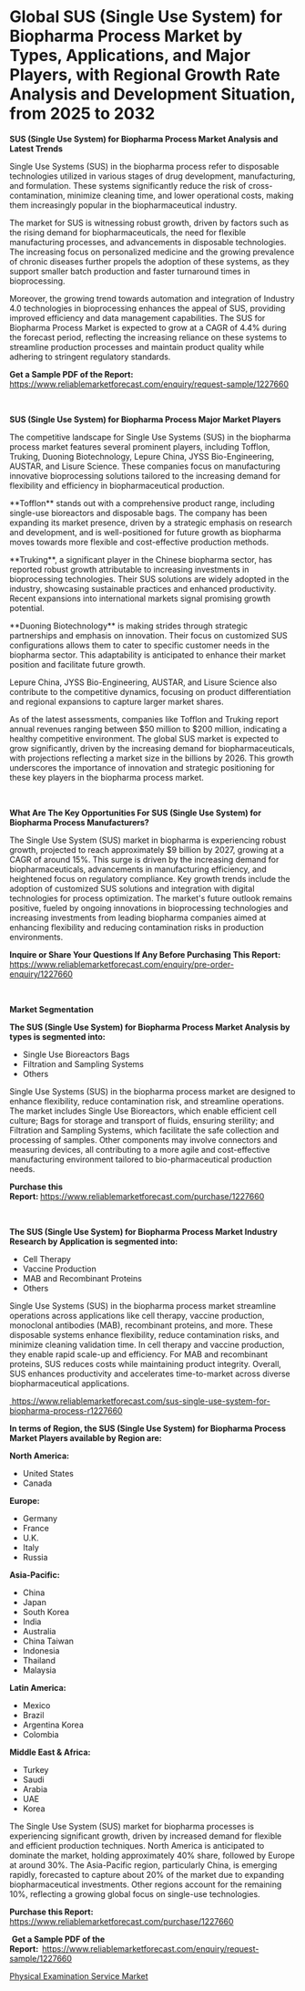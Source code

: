 <p><h1>Global SUS (Single Use System) for Biopharma Process Market by Types, Applications, and Major Players, with Regional Growth Rate Analysis and Development Situation, from 2025 to 2032</h1></p><p><strong>SUS (Single Use System) for Biopharma Process Market Analysis and Latest Trends</strong></p>
<p><p>Single Use Systems (SUS) in the biopharma process refer to disposable technologies utilized in various stages of drug development, manufacturing, and formulation. These systems significantly reduce the risk of cross-contamination, minimize cleaning time, and lower operational costs, making them increasingly popular in the biopharmaceutical industry. </p><p>The market for SUS is witnessing robust growth, driven by factors such as the rising demand for biopharmaceuticals, the need for flexible manufacturing processes, and advancements in disposable technologies. The increasing focus on personalized medicine and the growing prevalence of chronic diseases further propels the adoption of these systems, as they support smaller batch production and faster turnaround times in bioprocessing.</p><p>Moreover, the growing trend towards automation and integration of Industry 4.0 technologies in bioprocessing enhances the appeal of SUS, providing improved efficiency and data management capabilities. The SUS for Biopharma Process Market is expected to grow at a CAGR of 4.4% during the forecast period, reflecting the increasing reliance on these systems to streamline production processes and maintain product quality while adhering to stringent regulatory standards.</p></p>
<p><strong>Get a Sample PDF of the Report:&nbsp;</strong> <a href="https://www.reliablemarketforecast.com/enquiry/request-sample/1227660?utm_campaign=2716&utm_medium=2&utm_source=Github&utm_content=ia&utm_term=05032025&utm_id=sus-single-use-system-for-biopharma-process">https://www.reliablemarketforecast.com/enquiry/request-sample/1227660</a></p>
<p>&nbsp;</p>
<p><strong>SUS (Single Use System) for Biopharma Process Major Market Players</strong></p>
<p><p>The competitive landscape for Single Use Systems (SUS) in the biopharma process market features several prominent players, including Tofflon, Truking, Duoning Biotechnology, Lepure China, JYSS Bio-Engineering, AUSTAR, and Lisure Science. These companies focus on manufacturing innovative bioprocessing solutions tailored to the increasing demand for flexibility and efficiency in biopharmaceutical production.</p><p>**Tofflon** stands out with a comprehensive product range, including single-use bioreactors and disposable bags. The company has been expanding its market presence, driven by a strategic emphasis on research and development, and is well-positioned for future growth as biopharma moves towards more flexible and cost-effective production methods.</p><p>**Truking**, a significant player in the Chinese biopharma sector, has reported robust growth attributable to increasing investments in bioprocessing technologies. Their SUS solutions are widely adopted in the industry, showcasing sustainable practices and enhanced productivity. Recent expansions into international markets signal promising growth potential.</p><p>**Duoning Biotechnology** is making strides through strategic partnerships and emphasis on innovation. Their focus on customized SUS configurations allows them to cater to specific customer needs in the biopharma sector. This adaptability is anticipated to enhance their market position and facilitate future growth.</p><p>Lepure China, JYSS Bio-Engineering, AUSTAR, and Lisure Science also contribute to the competitive dynamics, focusing on product differentiation and regional expansions to capture larger market shares. </p><p>As of the latest assessments, companies like Tofflon and Truking report annual revenues ranging between $50 million to $200 million, indicating a healthy competitive environment. The global SUS market is expected to grow significantly, driven by the increasing demand for biopharmaceuticals, with projections reflecting a market size in the billions by 2026. This growth underscores the importance of innovation and strategic positioning for these key players in the biopharma process market.</p></p>
<p>&nbsp;</p>
<p><strong>What Are The Key Opportunities For SUS (Single Use System) for Biopharma Process Manufacturers?</strong></p>
<p><p>The Single Use System (SUS) market in biopharma is experiencing robust growth, projected to reach approximately $9 billion by 2027, growing at a CAGR of around 15%. This surge is driven by the increasing demand for biopharmaceuticals, advancements in manufacturing efficiency, and heightened focus on regulatory compliance. Key growth trends include the adoption of customized SUS solutions and integration with digital technologies for process optimization. The market's future outlook remains positive, fueled by ongoing innovations in bioprocessing technologies and increasing investments from leading biopharma companies aimed at enhancing flexibility and reducing contamination risks in production environments.</p></p>
<p><strong>Inquire or Share Your Questions If Any Before Purchasing This Report:</strong> <a href="https://www.reliablemarketforecast.com/enquiry/pre-order-enquiry/1227660?utm_campaign=2716&utm_medium=2&utm_source=Github&utm_content=ia&utm_term=05032025&utm_id=sus-single-use-system-for-biopharma-process">https://www.reliablemarketforecast.com/enquiry/pre-order-enquiry/1227660</a></p>
<p>&nbsp;</p>
<p><strong>Market Segmentation</strong></p>
<p><strong>The SUS (Single Use System) for Biopharma Process Market Analysis by types is segmented into:</strong></p>
<p><ul><li>Single Use Bioreactors Bags</li><li>Filtration and Sampling Systems</li><li>Others</li></ul></p>
<p><p>Single Use Systems (SUS) in the biopharma process market are designed to enhance flexibility, reduce contamination risk, and streamline operations. The market includes Single Use Bioreactors, which enable efficient cell culture; Bags for storage and transport of fluids, ensuring sterility; and Filtration and Sampling Systems, which facilitate the safe collection and processing of samples. Other components may involve connectors and measuring devices, all contributing to a more agile and cost-effective manufacturing environment tailored to bio-pharmaceutical production needs.</p></p>
<p><strong>Purchase this Report:&nbsp;</strong><a href="https://www.reliablemarketforecast.com/purchase/1227660?utm_campaign=2716&utm_medium=2&utm_source=Github&utm_content=ia&utm_term=05032025&utm_id=sus-single-use-system-for-biopharma-process">https://www.reliablemarketforecast.com/purchase/1227660</a></p>
<p>&nbsp;</p>
<p><strong>The SUS (Single Use System) for Biopharma Process Market Industry Research by Application is segmented into:</strong></p>
<p><ul><li>Cell Therapy</li><li>Vaccine Production</li><li>MAB and Recombinant Proteins</li><li>Others</li></ul></p>
<p><p>Single Use Systems (SUS) in the biopharma process market streamline operations across applications like cell therapy, vaccine production, monoclonal antibodies (MAB), recombinant proteins, and more. These disposable systems enhance flexibility, reduce contamination risks, and minimize cleaning validation time. In cell therapy and vaccine production, they enable rapid scale-up and efficiency. For MAB and recombinant proteins, SUS reduces costs while maintaining product integrity. Overall, SUS enhances productivity and accelerates time-to-market across diverse biopharmaceutical applications.</p></p>
<p><a href="https://www.reliablemarketforecast.com/sus-single-use-system-for-biopharma-process-r1227660?utm_campaign=2716&utm_medium=2&utm_source=Github&utm_content=ia&utm_term=05032025&utm_id=sus-single-use-system-for-biopharma-process">&nbsp;https://www.reliablemarketforecast.com/sus-single-use-system-for-biopharma-process-r1227660</a></p>
<p><strong>In terms of Region, the SUS (Single Use System) for Biopharma Process Market Players available by Region are:</strong></p>
<p>
    <p> <strong> North America: </strong>
        <ul>
            <li>United States</li>
            <li>Canada</li>
        </ul>
        </p> 
    <p> <strong> Europe: </strong>
        <ul>
            <li>Germany</li>
            <li>France</li>
            <li>U.K.</li>
            <li>Italy</li>
            <li>Russia</li>
        </ul>
        </p> 
    <p> <strong> Asia-Pacific: </strong>
        <ul>
            <li>China</li>
            <li>Japan</li>
            <li>South Korea</li>
            <li>India</li>
            <li>Australia</li>
            <li>China Taiwan</li>
            <li>Indonesia</li>
            <li>Thailand</li>
            <li>Malaysia</li>
        </ul>
        </p> 
    <p> <strong> Latin America: </strong>
        <ul>
            <li>Mexico</li>
            <li>Brazil</li>
            <li>Argentina Korea</li>
            <li>Colombia</li>
        </ul>
        </p> 
    <p> <strong> Middle East & Africa: </strong>
        <ul>
            <li>Turkey</li>
            <li>Saudi</li>
            <li>Arabia</li>
            <li>UAE</li>
            <li>Korea</li>
        </ul>
    </p>
    </p>
<p><p>The Single Use System (SUS) market for biopharma processes is experiencing significant growth, driven by increased demand for flexible and efficient production techniques. North America is anticipated to dominate the market, holding approximately 40% share, followed by Europe at around 30%. The Asia-Pacific region, particularly China, is emerging rapidly, forecasted to capture about 20% of the market due to expanding biopharmaceutical investments. Other regions account for the remaining 10%, reflecting a growing global focus on single-use technologies.</p></p>
<p><strong>Purchase this Report: </strong><a href="https://www.reliablemarketforecast.com/purchase/1227660?utm_campaign=2716&utm_medium=2&utm_source=Github&utm_content=ia&utm_term=05032025&utm_id=sus-single-use-system-for-biopharma-process">https://www.reliablemarketforecast.com/purchase/1227660</a></p>
<p>&nbsp;<strong>Get a Sample PDF of the Report:&nbsp;&nbsp;</strong><a href="https://www.reliablemarketforecast.com/enquiry/request-sample/1227660?utm_campaign=2716&utm_medium=2&utm_source=Github&utm_content=ia&utm_term=05032025&utm_id=sus-single-use-system-for-biopharma-process">https://www.reliablemarketforecast.com/enquiry/request-sample/1227660</a></p>
<p><strong></strong></p>
<p><p><a href="https://github.com/abbislposival/Market-Research-Report-List-1/blob/main/physical-examination-service-market.md?utm_campaign=2716&utm_medium=2&utm_source=Github&utm_content=ia&utm_term=05032025&utm_id=sus-single-use-system-for-biopharma-process">Physical Examination Service Market</a></p></p>